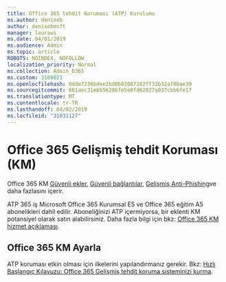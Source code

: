 ```yaml
---
title: Office 365 tehdit Koruması (ATP) Kurulumu
ms.author: deniseb
author: denisebmsft
manager: laurawi
ms.date: 04/01/2019
ms.audience: Admin
ms.topic: article
ROBOTS: NOINDEX, NOFOLLOW
localization_priority: Normal
ms.collection: Admin_O365
ms.custom: 3100021
ms.openlocfilehash: 8dde7236bdee2bd0b83087282ff32b32af8bae30
ms.sourcegitcommit: 601aec31e6556286fe5e0fd62827a037cbb6fe17
ms.translationtype: MT
ms.contentlocale: tr-TR
ms.lasthandoff: 04/02/2019
ms.locfileid: "31031127"
---
```

# <a name="office-365-advanced-threat-protection-atp"></a>Office 365 Gelişmiş tehdit Koruması (KM)

Office 365 KM [Güvenli ekler](https://docs.microsoft.com/office365/securitycompliance/atp-safe-attachments), [Güvenli bağlantılar](https://docs.microsoft.com/office365/securitycompliance/atp-safe-links), [Gelişmiş Anti-Phishing](https://docs.microsoft.com/office365/securitycompliance/atp-anti-phishing)ve daha fazlasını içerir. 

ATP 365 iş Microsoft Office 365 Kurumsal E5 ve Office 365 eğitim A5 abonelikleri dahil edilir. Aboneliğinizi ATP içermiyorsa, bir eklenti KM potansiyel olarak satın alabilirsiniz. Daha fazla bilgi için bkz: [Office 365 KM hizmet açıklaması](https://docs.microsoft.com/office365/servicedescriptions/office-365-advanced-threat-protection-service-description).

## <a name="set-up-office-365-atp"></a>Office 365 KM Ayarla

ATP koruması etkin olması için ilkelerini yapılandırmanız gerekir. Bkz: [Hızlı Başlangıç Kılavuzu: Office 365 Gelişmiş tehdit koruma sisteminizi kurma](https://docs.microsoft.com/office365/securitycompliance/checklist-atp-setup).

